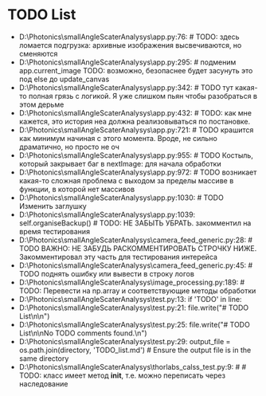 # TODO List

- D:\Photonics\smallAngleScaterAnalysys\app.py:76: # TODO: здесь ломается подгрузка: архивные изображения высвечиваются, но сменяются
- D:\Photonics\smallAngleScaterAnalysys\app.py:295: # подменим app.current_image TODO: возможно, безопаснее будет засунуть это под else до update_canvas
- D:\Photonics\smallAngleScaterAnalysys\app.py:342: # TODO тут какая-то полная грязь с логикой. Я уже слишком пьян чтобы разобраться в этом дерьме
- D:\Photonics\smallAngleScaterAnalysys\app.py:432: # TODO: как мне кажется, это история неа должна реализовываться по постановке.
- D:\Photonics\smallAngleScaterAnalysys\app.py:721: # TODO крашится как минимум начиная с этого момента. Вроде, не сильно драматично, но просто не оч
- D:\Photonics\smallAngleScaterAnalysys\app.py:955: # TODO Костыль, который закрывает баг в nextImage: для начала обработки
- D:\Photonics\smallAngleScaterAnalysys\app.py:972: # TODO возникает какая-то сложная проблема с выходом за пределы массиве в функции, в которой нет массивов
- D:\Photonics\smallAngleScaterAnalysys\app.py:1030: # TODO Изменить заглушку
- D:\Photonics\smallAngleScaterAnalysys\app.py:1039: self.organiseBackup() # TODO: НЕ ЗАБЫТЬ УБРАТЬ. закомментил на время тестирования
- D:\Photonics\smallAngleScaterAnalysys\camera_feed_generic.py:28: # TODO ВАЖНО: НЕ ЗАБУДЬ РАСКОММЕНТИРОВАТЬ СТРОЧКУ НИЖЕ. Закомментировал эту часть для тестирования интерейса
- D:\Photonics\smallAngleScaterAnalysys\camera_feed_generic.py:45: # TODO поднять ошибку или вывести в строку логов
- D:\Photonics\smallAngleScaterAnalysys\image_processing.py:189: # TODO: Перевести на np.array и соответствующие методы обработки
- D:\Photonics\smallAngleScaterAnalysys\test.py:13: if 'TODO' in line:
- D:\Photonics\smallAngleScaterAnalysys\test.py:21: file.write("# TODO List\n\n")
- D:\Photonics\smallAngleScaterAnalysys\test.py:25: file.write("# TODO List\n\nNo TODO comments found.\n")
- D:\Photonics\smallAngleScaterAnalysys\test.py:29: output_file = os.path.join(directory, 'TODO_list.md')  # Ensure the output file is in the same directory
- D:\Photonics\smallAngleScaterAnalysys\thorlabs_calss_test.py:9: #         # TODO: класс имеет метод __init__, т.е. можно переписать через наследование
